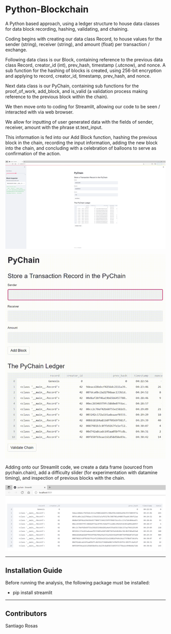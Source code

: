 # Python-Blockchain

A Python based approach, using a ledger structure to house data classes for data block recording, hashing, validating, and chaining.

Coding begins with creating our data class Record, to house values for the sender (string), receiver (string), and amount (float) per transaction / exchange.

Following data class is our Block, containing reference to the previous data class Record, creator_id (int), prev_hash, timestamp (.utcnow), and nonce. A sub function for the hashing of blocks is created, using 256-bit encryption and applying to record, creator_id, timestamp, prev_hash, and nonce.

Next data class is our PyChain, containing sub functions for the proof_of_work, add_block, and is_valid (a validation process making reference to the previous block within the chain).

We then move onto to coding for Streamlit, allowing our code to be seen / interacted with via web browser.

We allow for inputting of user generated data with the fields of sender, receiver, amount with the phrase st.text_input.

This information is fed into our Add Block function, hashing the previous block in the chain, recording the input information, adding the new block into the chain, and concluding with a celebration of balloons to serve as confirmation of the action.


![pychain webpage](images/pychain.png)


![Blockchain demo](images/demo.gif)


Adding onto our Streamlit code, we create a data frame (sourced from pychain.chain), add a difficulty slider (for experimentation with datamine timing), and inspection of previous blocks with the chain.


![pychain records](images/records.png)


---

## Installation Guide

Before running the analysis, the following package must be installed:

*    pip install streamlit


---

## Contributors

Santiago Rosas
